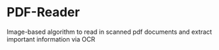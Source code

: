 # PDF-Reader
Image-based algorithm to read in scanned pdf documents and extract important information via OCR 
